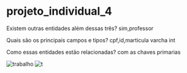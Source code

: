 # projeto_individual_4
Existem outras entidades além dessas três?
 sim,professor
 
 Quais são os principais campos e tipos?
cpf,id,marticula varcha int

Como essas entidades estão relacionadas?
com as chaves primarias

![trabalho](https://user-images.githubusercontent.com/116989625/227041718-d397e131-5ab2-4ef8-9f37-12b1c070c17d.png)
![t](https://user-images.githubusercontent.com/116989625/227067222-a3f46ca1-27da-4cfb-8d88-10cd3b4e0b9b.png)
